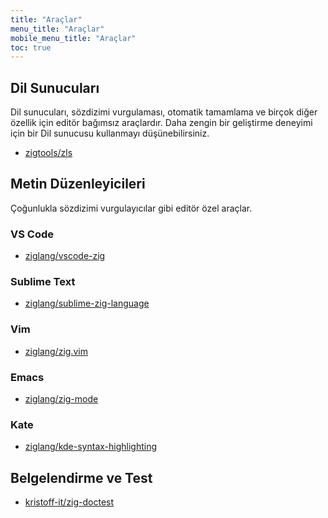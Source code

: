 ```yaml
---
title: "Araçlar"
menu_title: "Araçlar"
mobile_menu_title: "Araçlar"
toc: true
---
```


## Dil Sunucuları

Dil sunucuları, sözdizimi vurgulaması, otomatik tamamlama ve birçok diğer özellik için editör bağımsız araçlardır. Daha zengin bir geliştirme deneyimi için bir Dil sunucusu kullanmayı düşünebilirsiniz.

- [zigtools/zls](https://github.com/zigtools/zls)

## Metin Düzenleyicileri

Çoğunlukla sözdizimi vurgulayıcılar gibi editör özel araçlar.

### VS Code

- [ziglang/vscode-zig](https://github.com/ziglang/vscode-zig)

### Sublime Text

- [ziglang/sublime-zig-language](https://github.com/ziglang/sublime-zig-language)

### Vim

- [ziglang/zig.vim](https://github.com/ziglang/zig.vim)

### Emacs

- [ziglang/zig-mode](https://github.com/ziglang/zig-mode)

### Kate

- [ziglang/kde-syntax-highlighting](https://github.com/ziglang/kde-syntax-highlighting)

## Belgelendirme ve Test

- [kristoff-it/zig-doctest](https://github.com/kristoff-it/zig-doctest)
